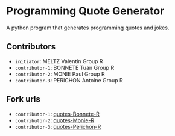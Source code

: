 # Programming Quote Generator

A python program that generates programming quotes and jokes.

## Contributors
- `initiator`: MELTZ Valentin Group R
- `contributor-1`: BONNETE Tuan Group R
- `contributor-2`: MONIE Paul Group R
- `contributor-3`: PERICHON Antoine Group R 

## Fork urls
- `contributor-1`: [quotes-Bonnete-R](url-1)
- `contributor-2`: [quotes-Monie-R](url-2)
- `contributor-3`: [quotes-Perichon-R](url-3)
